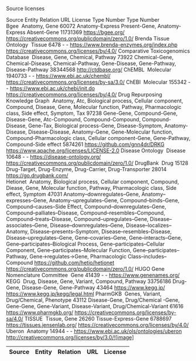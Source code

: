 Source licenses

Source	Entity		Relation		URL	License
	Type	Number	Type	Number		
Bgee 	Anatomy, Gene	60072	Anatomy-Express Present-Gene, Anatomy-Express Absent-Gene	11731369	https://bgee.org/	https://creativecommons.org/publicdomain/zero/1.0/
Brenda Tissue Ontology 	Tissue	6478	-	-	https://www.brenda-enzymes.org/index.php	https://creativecommons.org/licenses/by/4.0/
Comparative Toxicogenomics Database 	Disease, Gene, Chemical, Pathway	73922	Chemical-Gene, Chemical-Disease, Chemical-Pathway, Gene-Disease, Gene-Pathway, Disease-Pathway	38344568	http://ctdbase.org/	
ChEMBL 	Molecular	1940733	-	-	https://www.ebi.ac.uk/chembl/	https://creativecommons.org/licenses/by-sa/3.0/
ChEBI 	Molecular	155342	-	-	https://www.ebi.ac.uk/chebi/init.do	https://creativecommons.org/licenses/by/4.0/
Drug Repurposing Knowledge Graph 	Anatomy, Atc, Biological process, Cellular component, Compound, Disease, Gene, Molecular function, Pathway, Pharmacologic class, Side effect, Symptom, Tax	97238	Gene-Gene, Compound-Gene, Disease-Gene, Atc-Compound, Compound-Compound, Compound-Disease, Gene-Tax, Biological process-Gene, Disease-Symptom, Anatomy-Disease, Disease-Disease, Anatomy-Gene, Gene-Molecular function, Compound-Pharmacologic class, Cellular component-Gene, Gene-Pathway, Compound-Side effect	5874261	https://github.com/gnn4dr/DRKG	https://www.apache.org/licenses/LICENSE-2.0
Disease Ontology 	Disease	10648	-	-	https://disease-ontology.org/	https://creativecommons.org/publicdomain/zero/1.0/
DrugBank 	Drug	15128	Drug-Target, Drug-Enzyme, Drug-Carrier, Drug-Transporter	28014	https://go.drugbank.com/	
Hetionet 	Anatomy, Biological process, Cellular component, Compound, Diease, Gene, Molecular function, Pathway, Pharmacologic class, Side effect, Symptom	47031	Anatomy–downregulates–Gene, Anatomy–expresses–Gene, Anatomy–upregulates–Gene, Compound–binds–Gene, Compound–causes–Side Effect, Compound–downregulates–Gene, Compound–palliates–Disease, Compound–resembles–Compound, Compound–treats–Disease, Compound–upregulates–Gene, Disease–associates–Gene, Disease–downregulates–Gene, Disease–localizes–Anatomy, Disease–presents–Symptom, Disease–resembles–Disease, Disease–upregulates–Gene, Gene–covaries–Gene, Gene–interacts–Gene, Gene–participates–Biological Process, Gene–participates–Cellular Component, Gene–participates–Molecular Function, Gene–participates–Pathway, Gene→regulates→Gene, Pharmacologic Class–includes–Compound		https://github.com/hetio/hetionet	https://creativecommons.org/publicdomain/zero/1.0/
HUGO Gene Nomenclature Committee 	Gene	41439	-	-	https://www.genenames.org/	
KEGG 	Drug, Disease, Gene, Variant, Compound, Pathway	33756186	Drug-Gene, Disease-Gene, Gene-Pathway	43464	https://www.kegg.jp/	https://www.kegg.jp/kegg/legal.html
PharmGKB 	Genes, Variant, Drug/Chemical, Phenotype	43112	Disease-Gene, Drug/Chemical -Gene, Gene-Gene, Gene-Variant, Disease-Variant, Drug/Chemical-Variant	61616	https://www.pharmgkb.org/	https://creativecommons.org/licenses/by-sa/4.0/
TISSUE 	Tissue, Gene	26260	Tissue-Express-Gene	6788697	https://tissues.jensenlab.org/	https://creativecommons.org/licenses/by/4.0/
Uberon 	Anatomy	14944	-	-	https://www.ebi.ac.uk/ols/ontologies/uberon	http://creativecommons.org/licenses/by/3.0/![image]

<table>
	<thead>
		<tr>
			<th rowspan=2>Source</th>
			<th>Entity</th>
			<th>Relation</th>
			<th>URL</th>
			<th>License</th>
			</tr>
		</thead>
</table>
